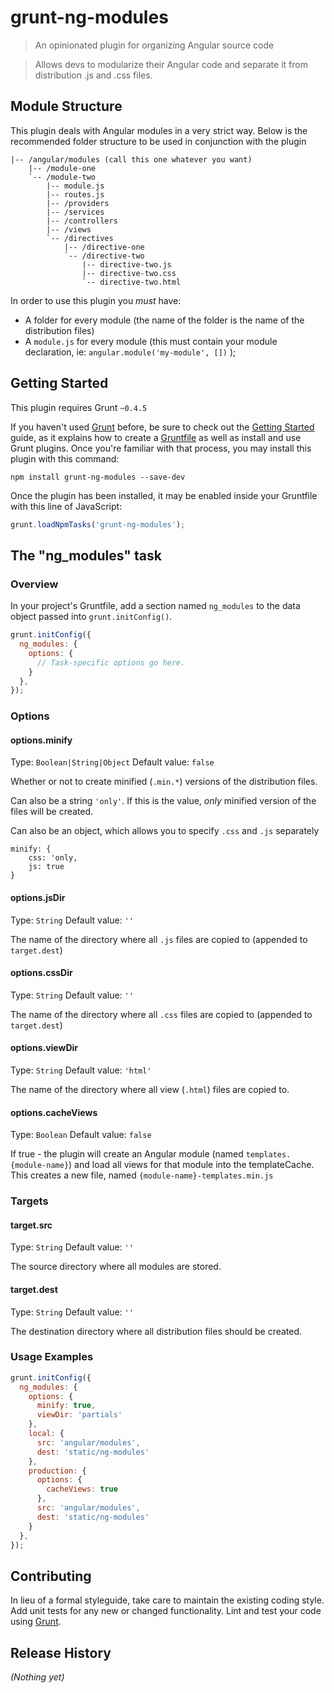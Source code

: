 # grunt-ng-modules

> An opinionated plugin for organizing Angular source code

> Allows devs to modularize their Angular code and separate it from distribution .js and .css files.

## Module Structure

This plugin deals with Angular modules in a very strict way. Below is the recommended folder structure to be used in conjunction with the plugin

    |-- /angular/modules (call this one whatever you want)
        |-- /module-one
        `-- /module-two
            |-- module.js
            |-- routes.js
            |-- /providers
            |-- /services
            |-- /controllers
            |-- /views
            `-- /directives
                |-- /directive-one
                `-- /directive-two
                    |-- directive-two.js
                    |-- directive-two.css
                    `-- directive-two.html
                    
In order to use this plugin you *must* have:

- A folder for every module (the name of the folder is the name of the distribution files)
- A `module.js` for every module (this must contain your module declaration, ie: `angular.module('my-module', [])` );

## Getting Started
This plugin requires Grunt `~0.4.5`

If you haven't used [Grunt](http://gruntjs.com/) before, be sure to check out the [Getting Started](http://gruntjs.com/getting-started) guide, as it explains how to create a [Gruntfile](http://gruntjs.com/sample-gruntfile) as well as install and use Grunt plugins. Once you're familiar with that process, you may install this plugin with this command:

```shell
npm install grunt-ng-modules --save-dev
```

Once the plugin has been installed, it may be enabled inside your Gruntfile with this line of JavaScript:

```js
grunt.loadNpmTasks('grunt-ng-modules');
```

## The "ng_modules" task

### Overview
In your project's Gruntfile, add a section named `ng_modules` to the data object passed into `grunt.initConfig()`.

```js
grunt.initConfig({
  ng_modules: {
    options: {
      // Task-specific options go here.
    }
  },
});
```

### Options

#### options.minify
Type: `Boolean|String|Object`
Default value: `false`

Whether or not to create minified (`.min.*`) versions of the distribution files.

Can also be a string `'only'`. If this is the value, *only* minified version of the files will be created.

Can also be an object, which allows you to specify `.css` and `.js` separately

    minify: {
        css: 'only,
        js: true
    }

#### options.jsDir
Type: `String`
Default value: `''`

The name of the directory where all `.js` files are copied to (appended to `target.dest`) 

#### options.cssDir
Type: `String`
Default value: `''`

The name of the directory where all `.css` files are copied to (appended to `target.dest`)

#### options.viewDir
Type: `String`
Default value: `'html'`

The name of the directory where all view (`.html`) files are copied to.

#### options.cacheViews
Type: `Boolean`
Default value: `false`

If true - the plugin will create an Angular module (named `templates.{module-name}`) and load all views for that module into the templateCache. This creates a new file, named `{module-name}-templates.min.js`

### Targets

#### target.src
Type: `String`
Default value: `''`

The source directory where all modules are stored.

#### target.dest
Type: `String`
Default value: `''`

The destination directory where all distribution files should be created.

### Usage Examples

```js
grunt.initConfig({
  ng_modules: {
    options: {
      minify: true,
      viewDir: 'partials'
    },
    local: {
      src: 'angular/modules',
      dest: 'static/ng-modules'
    },
    production: {
      options: {
        cacheViews: true
      },
      src: 'angular/modules',
      dest: 'static/ng-modules'
    }
  },
});
```

## Contributing
In lieu of a formal styleguide, take care to maintain the existing coding style. Add unit tests for any new or changed functionality. Lint and test your code using [Grunt](http://gruntjs.com/).

## Release History
_(Nothing yet)_
